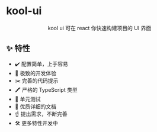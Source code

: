 # kool-ui

<p align="center">
  kool ui 可在 react 你快速构建项目的 UI 界面
</p>

## ✨ 特性

- ✔️ 配置简单，上手容易
- 🤟 极致的开发体验
- ✂️ 完善的代码提示
- 🖍️ 严格的 TypeScript 类型
- 🚩 单元测试
- 📃 优质详细的文档
- ☝️ 提出需求，不断完善
- 🛠 更多特性开发中
